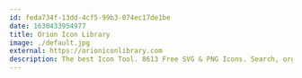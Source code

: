 ```yaml
---
id: feda734f-13dd-4cf5-99b3-074ec17de1be
date: 1630433954977
title: Orion Icon Library
image: ./default.jpg
external: https://orioniconlibrary.com
description: The best Icon Tool. 8613 Free SVG & PNG Icons. Search, organize, edit and download our highly flexible Icons.
---
```


